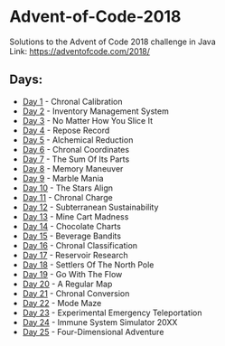 # Advent-of-Code-2018
Solutions to the Advent of Code 2018 challenge in Java    
Link: https://adventofcode.com/2018/  
## Days:  
* [Day 1](https://github.com/tmrd993/Advent-of-Code-2018/blob/master/src/aoc18/Day1.java) - Chronal Calibration
* [Day 2](https://github.com/tmrd993/Advent-of-Code-2018/blob/master/src/aoc18/Day2.java) - Inventory Management System
* [Day 3](https://github.com/tmrd993/Advent-of-Code-2018/blob/master/src/aoc18/Day3.java) - No Matter How You Slice It
* [Day 4](https://github.com/tmrd993/Advent-of-Code-2018/blob/master/src/aoc18/Day4.java) - Repose Record
* [Day 5](https://github.com/tmrd993/Advent-of-Code-2018/blob/master/src/aoc18/Day5.java) - Alchemical Reduction
* [Day 6](https://github.com/tmrd993/Advent-of-Code-2018/blob/master/src/aoc18/Day6.java) - Chronal Coordinates
* [Day 7](https://github.com/tmrd993/Advent-of-Code-2018/blob/master/src/aoc18/Day7.java) - The Sum Of Its Parts
* [Day 8](https://github.com/tmrd993/Advent-of-Code-2018/blob/master/src/aoc18/Day8.java) - Memory Maneuver
* [Day 9](https://github.com/tmrd993/Advent-of-Code-2018/blob/master/src/aoc18/Day9.java) - Marble Mania
* [Day 10](https://github.com/tmrd993/Advent-of-Code-2018/blob/master/src/aoc18/Day10.java) - The Stars Align
* [Day 11](https://github.com/tmrd993/Advent-of-Code-2018/blob/master/src/aoc18/Day11.java) - Chronal Charge
* [Day 12](https://github.com/tmrd993/Advent-of-Code-2018/blob/master/src/aoc18/Day12.java) - Subterranean Sustainability
* [Day 13](https://github.com/tmrd993/Advent-of-Code-2018/blob/master/src/aoc18/Day13.java) - Mine Cart Madness
* [Day 14](https://github.com/tmrd993/Advent-of-Code-2018/blob/master/src/aoc18/Day14.java) - Chocolate Charts
* [Day 15](https://github.com/tmrd993/Advent-of-Code-2018/blob/master/src/aoc18/Day15.java) - Beverage Bandits
* [Day 16](https://github.com/tmrd993/Advent-of-Code-2018/blob/master/src/aoc18/Day16.java) - Chronal Classification
* [Day 17](https://github.com/tmrd993/Advent-of-Code-2018/blob/master/src/aoc18/Day17.java) - Reservoir Research
* [Day 18](https://github.com/tmrd993/Advent-of-Code-2018/blob/master/src/aoc18/Day18.java) - Settlers Of The North Pole
* [Day 19](https://github.com/tmrd993/Advent-of-Code-2018/blob/master/src/aoc18/Day19.java) - Go With The Flow
* [Day 20](https://github.com/tmrd993/Advent-of-Code-2018/blob/master/src/aoc18/Day20.java) - A Regular Map
* [Day 21](https://github.com/tmrd993/Advent-of-Code-2018/blob/master/src/aoc18/Day21.java) - Chronal Conversion
* [Day 22](https://github.com/tmrd993/Advent-of-Code-2018/blob/master/src/aoc18/Day22.java) - Mode Maze
* [Day 23](https://github.com/tmrd993/Advent-of-Code-2018/blob/master/src/aoc18/Day23.java) - Experimental Emergency Teleportation
* [Day 24](https://github.com/tmrd993/Advent-of-Code-2018/blob/master/src/aoc18/Day24.java) - Immune System Simulator 20XX
* [Day 25](https://github.com/tmrd993/Advent-of-Code-2018/blob/master/src/aoc18/Day25.java) - Four-Dimensional Adventure
